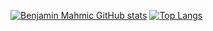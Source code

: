 [![Benjamin Mahmic GitHub stats](https://github-readme-stats.vercel.app/api?username=BenjaminMahmic&count_private=true&show_icons=true)](https://github.com/BenjaminMahmic/githubreadme-stats) [![Top Langs](https://github-readme-stats.vercel.app/api/top-langs/?username=BenjaminMahmic&layout=compact)](https://github.com/BenjaminMahmic/github-readme-stats)
